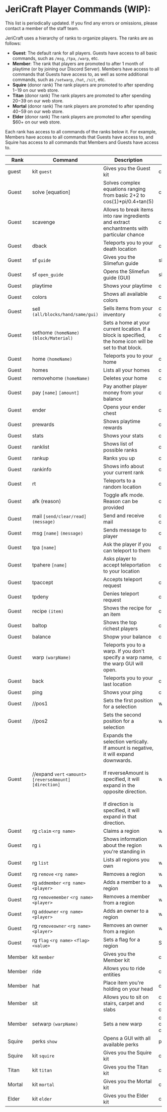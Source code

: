 # JeriCraft Player Commands (WIP):

This list is periodically updated. If you find any errors or omissions, please contact a member of the staff team.

JeriCraft uses a hierarchy of ranks to organize players. The ranks are as follows:

- **Guest**: The default rank for all players. Guests have access to all basic commands, such
  as `/msg`, `/tpa`, `/warp`, etc.
- **Member**: The rank that players are promoted to after 1 month of playtime (or by joining our Discord Server).
  Members have access to all commands that Guests have access to, as well as some additional commands, such
  as `/setwarp`, `/hat`, `/sit`, etc.
- **Squire** (donor rank) The rank players are promoted to after spending $1-$19 on our web store.
- **Titan** (donor rank) The rank players are promoted to after spending $20-$39 on our web store.
- **Mortal** (donor rank) The rank players are promoted to after spending $40-$59 on our web store.
- **Elder** (donor rank) The rank players are promoted to after spending $60+ on our web store.

Each rank has access to all commands of the ranks below it. For example, Members have access to all commands that
Guests have access to, and Squire has access to all commands that Members and Guests have access to.

| Rank   | Command                                                    | Description                                                                                                                                                                                                                                  | Node                                                                  |
|--------|------------------------------------------------------------|----------------------------------------------------------------------------------------------------------------------------------------------------------------------------------------------------------------------------------------------|-----------------------------------------------------------------------|
| guest  | kit `guest`                                                | Gives you the Guest kit                                                                                                                                                                                                                      | cmi.kit.guest                                                         |
| Guest  | solve [equation]                                           | Solves complex equations ranging from basic 2+2 to cos(1)*pi/0.4+tan(5)                                                                                                                                                                      | cmi.command.solve                                                     |
| Guest  | scavenge                                                   | Allows to break items into raw ingredients and extract enchantments with particular chance                                                                                                                                                   | cmi.command.scavenge                                                  |
| Guest  | dback                                                      | Teleports you to your death location                                                                                                                                                                                                         | cmi.command.dback                                                     |
| Guest  | sf `guide`                                                 | Gives you the Slimefun guide                                                                                                                                                                                                                 | slimefun.command.guide                                                |
| Guest  | sf `open_guide`                                            | Opens the Slimefun guide (GUI)                                                                                                                                                                                                               | slimefun.command.open_guide                                           |
| Guest  | playtime                                                   | Shows your playtime                                                                                                                                                                                                                          | cmi.command.playtime                                                  |
| Guest  | colors                                                     | Shows all available colors                                                                                                                                                                                                                   | cmi.command.colors                                                    |
| Guest  | sell `(all/blocks/hand/same/gui)`                          | Sells items from your inventory                                                                                                                                                                                                              | cmi.command.sell, cmi.command.sell.material                           |
| Guest  | sethome `(homeName)` `(block/Material)`                    | Sets a home at your current location. If a block is specified, the home icon will be set to that block.                                                                                                                                      | cmi.command.sethome                                                   |
| Guest  | home `(homeName)`                                          | Teleports you to your home                                                                                                                                                                                                                   | cmi.command.home                                                      |
| Guest  | homes                                                      | Lists all your homes                                                                                                                                                                                                                         | cmi.command.homes                                                     |
| Guest  | removehome `(homeName)`                                    | Deletes your home                                                                                                                                                                                                                            | cmi.command.removehome                                                |
| Guest  | pay `[name]` `[amount]`                                    | Pay another player money from your balance                                                                                                                                                                                                   | cmi.command.pay                                                       |
| Guest  | ender                                                      | Opens your ender chest                                                                                                                                                                                                                       | cmi.command.ender                                                     |
| Guest  | prewards                                                   | Shows playtime rewards                                                                                                                                                                                                                       | cmi.command.prewards                                                  |
| Guest  | stats                                                      | Shows your stats                                                                                                                                                                                                                             | cmi.command.stats                                                     |
| Guest  | ranklist                                                   | Shows list of possible ranks                                                                                                                                                                                                                 | cmi.command.ranklist                                                  |
| Guest  | rankup                                                     | Ranks you up                                                                                                                                                                                                                                 | cmi.command.rankup                                                    |
| Guest  | rankinfo                                                   | Shows info about your current rank                                                                                                                                                                                                           | cmi.command.rankinfo                                                  |
| Guest  | rt                                                         | Teleports to a random location                                                                                                                                                                                                               | cmi.command.rt                                                        |
| Guest  | afk (reason)                                               | Toggle afk mode. Reason can be provided                                                                                                                                                                                                      | cmi.command.afk                                                       |
| Guest  | mail `[send/clear/read]` `(message)`                       | Send and receive mail                                                                                                                                                                                                                        | cmi.command.mail, cmi.command.mail.send                               |
| Guest  | msg `[name]` `(message)`                                   | Sends message to player                                                                                                                                                                                                                      | cmi.command.msg, cmi.command.reply                                    |
| Guest  | tpa `[name]`                                               | Ask the player if you can teleport to them                                                                                                                                                                                                   | cmi.command.tpa                                                       |
| Guest  | tpahere `[name]`                                           | Asks player to accept teleportation to your location                                                                                                                                                                                         | cmi.command.tpahere                                                   |
| Guest  | tpaccept                                                   | Accepts teleport request                                                                                                                                                                                                                     | cmi.command.tpaccept                                                  |
| Guest  | tpdeny                                                     | Denies teleport request                                                                                                                                                                                                                      | cmi.command.tpdeny                                                    |
| Guest  | recipe `(item)`                                            | Shows the recipe for an item                                                                                                                                                                                                                 | cmi.command.recipe                                                    |
| Guest  | baltop                                                     | Shows the top richest players                                                                                                                                                                                                                | cmi.command.baltop                                                    |
| Guest  | balance                                                    | Shopw your balance                                                                                                                                                                                                                           | cmi.command.balance                                                   |
| Guest  | warp `(warpName)`                                          | Teleports you to a warp. If you don't specify a warp name, the warp GUI will open.                                                                                                                                                           | cmi.command.warp                                                      |
| Guest  | back                                                       | Teleports you to your last location                                                                                                                                                                                                          | cmi.command.back                                                      |
| Guest  | ping                                                       | Shows your ping                                                                                                                                                                                                                              | cmi.command.ping                                                      |
| Guest  | //pos1                                                     | Sets the first position for a selection                                                                                                                                                                                                      | worldedit.selection.pos                                               |
| Guest  | //pos2                                                     | Sets the second position for a selection                                                                                                                                                                                                     | worldedit.selection.pos                                               |
| Guest  | //expand `vert` `<amount>` `[reverseAmount]` `[direction]` | Expands the selection vertically. <br>If amount is negative, it will expand downwards. <br><br>If reverseAmount is specified, it will expand in the opposite direction. <br><br>If direction is specified, it will expand in that direction. | worldedit.selection.expand                                            | 
| Guest  | rg `claim` `<rg name>`                                     | Claims a region                                                                                                                                                                                                                              | worldguard.region.claim                                               |
| Guest  | rg `i`                                                     | Shows information about the region you're standing in                                                                                                                                                                                        | worldguard.region.info.*                                              |
| Guest  | rg `list`                                                  | Lists all regions you own                                                                                                                                                                                                                    | worldguard.region.list.own                                            |
| Guest  | rg `remove` `<rg name>`                                    | Removes a region                                                                                                                                                                                                                             | worldguard.region.remove.own.*                                        |
| Guest  | rg `addmember` `<rg name>` `<player>`                      | Adds a member to a region                                                                                                                                                                                                                    | worldguard.region.addmember.own.*                                     |
| Guest  | rg `removemember` `<rg name>` `<player>`                   | Removes a member from a region                                                                                                                                                                                                               | worldguard.region.removemember.own.*                                  |
| Guest  | rg `addowner` `<rg name>` `<player>`                       | Adds an owner to a region                                                                                                                                                                                                                    | worldguard.region.addowner.own.*                                      |
| Guest  | rg `removeowner` `<rg name>` `<player>`                    | Removes an owner from a region                                                                                                                                                                                                               | worldguard.region.removeowner.own.*                                   |
| Guest  | rg `flag` `<rg name>` `<flag>` `<value>`                   | Sets a flag for a region                                                                                                                                                                                                                     | See list of available flags in-game.                                  |
| Member | kit `member`                                               | Gives you the Member kit                                                                                                                                                                                                                     | cmi.kit.member                                                        |
| Member | ride                                                       | Allows you to ride entities                                                                                                                                                                                                                  | cmi.command.ride                                                      |
| Member | hat                                                        | Place item you're holding on your head                                                                                                                                                                                                       | cmi.command.hat                                                       |
| Member | sit                                                        | Allows you to sit on stairs, carpet and slabs                                                                                                                                                                                                | cmi.command.sit, cmi.command.sit.stairs, cmi.command.slabs            |
| Member | setwarp `(warpName)`                                       | Sets a new warp                                                                                                                                                                                                                              | cmi.command.setwarp, cmi.command.setwarp.5, cmi.command.warp.redefine |                                                                                                                                                                                                                                                                                                                                                                                                                                                                                                                                                                                                                                                                                                                                                                                                                                                                                                                                                                                                                                                                                                                                                                                                                                           
| Squire | perks `show`                                               | Opens a GUI with all available perks                                                                                                                                                                                                         | perks.show                                                            |
| Squire | kit `squire`                                               | Gives you the Squire kit                                                                                                                                                                                                                     | cmi.kit.squire                                                        |
| Titan  | kit `titan`                                                | Gives you the Titan kit                                                                                                                                                                                                                      | cmi.kit.titan                                                         |
| Mortal | kit `mortal`                                               | Gives you the Mortal kit                                                                                                                                                                                                                     | cmi.kit.mortal                                                        |
| Elder  | kit `elder`                                                | Gives you the Elder kit                                                                                                                                                                                                                      | cmi.kit.elder                                                         |